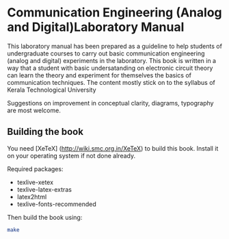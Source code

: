 Communication Engineering (Analog  and Digital)Laboratory Manual
====================

This laboratory manual has been prepared as a guideline to help students of undergraduate courses to carry out basic  communication engineering (analog and digital) experiments in the laboratory. This book is written in a way that a student with basic undersatanding on electronic circuit theory can learn the theory and experiment for themselves the basics of  communication techniques. The content mostly stick on to the syllabus of Kerala Technological University


Suggestions on improvement in conceptual clarity, diagrams, typography are most welcome.

Building the book
-----------------
You need [XeTeX] (http://wiki.smc.org.in/XeTeX) to build this book. Install it
on your operating system if not done already.

Required packages:
* texlive-xetex
* texlive-latex-extras
* latex2html
* texlive-fonts-recommended

Then build the book using:

```bash
make
```

